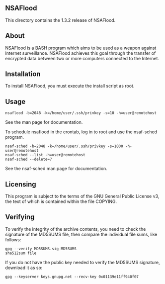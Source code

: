 NSAFlood
--------

This directory contains the 1.3.2 release of NSAFlood.

About
-----

NSAFlood is a BASH program which aims to be used as a weapon against Internet 
surveillance. NSAFlood achieves this goal through the transfer of encrypted data
 between two or more computers connected to the Internet.

Installation
------------

To install NSAFlood, you must execute the install script as root.

Usage
-----

	nsaflood -b=2048 -k=/home/user/.ssh/privkey -s=10 -h=user@remotehost

See the man page for documentation.

To schedule nsaflood in the crontab, log in to root and use the nsaf-sched 
program.

	nsaf-sched -b=2048 -k=/home/user/.ssh/privkey -s=1000 -h-user@remotehost
	nsaf-sched --list -h=user@remotehost
	nsaf-sched --delete=7

See the nsaf-sched man page for documentation.

Licensing
---------

This program is subject to the terms of the GNU General Public License v3, the 
text of which is contained within the file COPYING.

Verifying
---------

To verify the integrity of the archive contents, you need to check the signature
 of the MD5SUMS file, then compare the individual file sums, like follows:

	gpg --verify MD5SUMS.sig MD5SUMS
	sha512sum file

If you do not have the public key needed to verify the MD5SUMS signature, 
download it as so:

	gpg --keyserver keys.gnupg.net --recv-key 0x01139e11ff940f07
